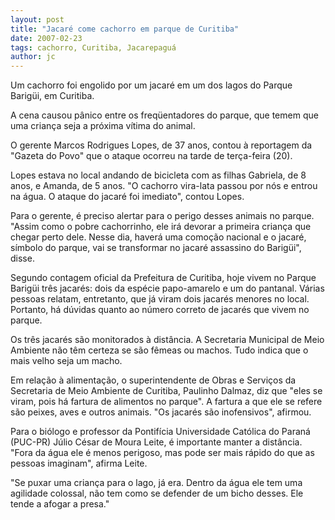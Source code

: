 ```yaml
---
layout: post
title: "Jacaré come cachorro em parque de Curitiba"
date: 2007-02-23
tags: cachorro, Curitiba, Jacarepaguá
author: jc
---
```

Um cachorro foi engolido por um jacar&eacute; em um dos lagos do Parque Barig&uuml;i, em Curitiba.

A cena causou p&acirc;nico entre os freq&uuml;entadores do parque, que temem que uma crian&ccedil;a seja a pr&oacute;xima v&iacute;tima do animal.

O gerente Marcos Rodrigues Lopes, de 37 anos, contou &agrave; reportagem da "Gazeta do Povo" que o ataque ocorreu na tarde de ter&ccedil;a-feira (20).

Lopes estava no local andando de bicicleta com as filhas Gabriela, de 8 anos, e Amanda, de 5 anos. "O cachorro vira-lata passou por n&oacute;s e entrou na &aacute;gua. O ataque do jacar&eacute; foi imediato", contou Lopes.

Para o gerente, &eacute; preciso alertar para o perigo desses animais no parque. "Assim como o pobre cachorrinho, ele ir&aacute; devorar a primeira crian&ccedil;a que chegar perto dele. Nesse dia, haver&aacute; uma como&ccedil;&atilde;o nacional e o jacar&eacute;, s&iacute;mbolo do parque, vai se transformar no jacar&eacute; assassino do Barig&uuml;i", disse.

Segundo contagem oficial da Prefeitura de Curitiba, hoje vivem no Parque Barig&uuml;i tr&ecirc;s jacar&eacute;s: dois da esp&eacute;cie papo-amarelo e um do pantanal. V&aacute;rias pessoas relatam, entretanto, que j&aacute; viram dois jacar&eacute;s menores no local. Portanto, h&aacute; d&uacute;vidas quanto ao n&uacute;mero correto de jacar&eacute;s que vivem no parque.

Os tr&ecirc;s jacar&eacute;s s&atilde;o monitorados &agrave; dist&acirc;ncia. A Secretaria Municipal de Meio Ambiente n&atilde;o t&ecirc;m certeza se s&atilde;o f&ecirc;meas ou machos. Tudo indica que o mais velho seja um macho.

Em rela&ccedil;&atilde;o &agrave; alimenta&ccedil;&atilde;o, o superintendente de Obras e Servi&ccedil;os da Secretaria de Meio Ambiente de Curitiba, Paulinho Dalmaz, diz que "eles se viram, pois h&aacute; fartura de alimentos no parque". A fartura a que ele se refere s&atilde;o peixes, aves e outros animais. "Os jacar&eacute;s s&atilde;o inofensivos", afirmou.

Para o bi&oacute;logo e professor da Pontif&iacute;cia Universidade Cat&oacute;lica do Paran&aacute; (PUC-PR) J&uacute;lio C&eacute;sar de Moura Leite, &eacute; importante manter a dist&acirc;ncia. "Fora da &aacute;gua ele &eacute; menos perigoso, mas pode ser mais r&aacute;pido do que as pessoas imaginam", afirma Leite.

"Se puxar uma crian&ccedil;a para o lago, j&aacute; era. Dentro da &aacute;gua ele tem uma agilidade colossal, n&atilde;o tem como se defender de um bicho desses. Ele tende a afogar a presa."